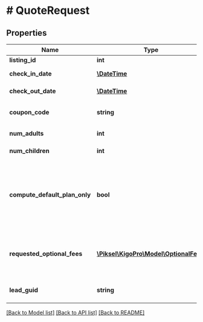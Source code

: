 # # QuoteRequest

## Properties

Name | Type | Description | Notes
------------ | ------------- | ------------- | -------------
**listing_id** | **int** | Listing ID | 
**check_in_date** | [**\DateTime**](\DateTime.md) | Check-In Date | 
**check_out_date** | [**\DateTime**](\DateTime.md) | Check-Out Date | 
**coupon_code** | **string** | Coupon code of the promotion | [optional] 
**num_adults** | **int** | Number of Adults | 
**num_children** | **int** | Number of Children | [optional] 
**compute_default_plan_only** | **bool** | Whether all plans or just the default one should be given (optional, defaults to false) | [optional] 
**requested_optional_fees** | [**\Piksel\KigoPro\Model\OptionalFee[]**](OptionalFee.md) | The optional fee(s) that you want to consider in the quote | [optional] 
**lead_guid** | **string** | Optional Lead (Guid) reference | [optional] 

[[Back to Model list]](../../README.md#documentation-for-models) [[Back to API list]](../../README.md#documentation-for-api-endpoints) [[Back to README]](../../README.md)


